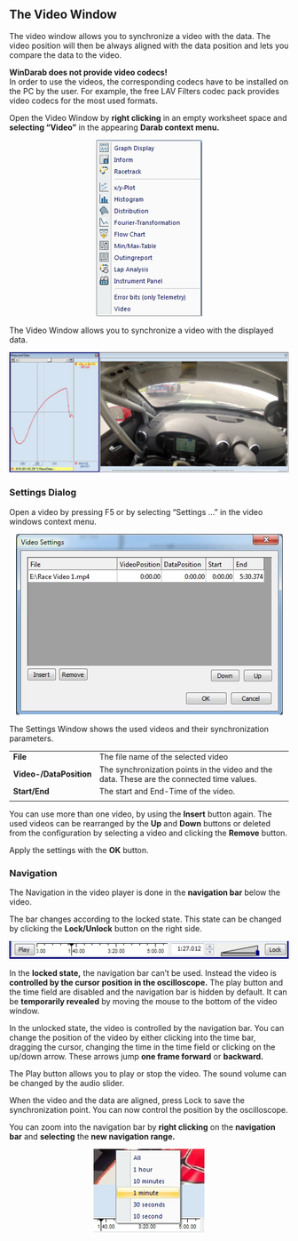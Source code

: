 ## **The Video Window**

The video window allows you to synchronize a video with the data. The video position will then be always aligned with the data position and lets you compare the data to the video.

**WinDarab does not provide video codecs!**  
In order to use the videos, the corresponding codecs have to be installed on the PC by the user. For example, the free LAV Filters codec pack provides video codecs for the most used formats. 

Open the Video Window by **right clicking** in an empty worksheet space and **selecting “Video”** in the appearing **Darab context menu.**

<p align="center">
<img src="images/darab context video.jpg">
</p>

The Video Window allows you to synchronize a video with the displayed data. 

<p align="center">
<img src="images/displayed data.jpg">
</p>

### **Settings Dialog**

Open a video by pressing F5 or by selecting “Settings …” in the video windows context menu.

<p align="center">
<img src="images/settings dialoge.jpg">
</p>

The Settings Window shows the used videos and their synchronization parameters.

|||
|---|---|
|**File**| The file name of the selected video
|**Video-/DataPosition**| The synchronization points in the video and the data. These are the connected time values.
|**Start/End**| The start and End-Time of the video.
|||
You can use more than one video, by using the **Insert** button again. The used videos can be rearranged by the **Up** and **Down** buttons or deleted from the configuration by selecting a video and clicking the **Remove** button. 

Apply the settings with the **OK** button.

### **Navigation**
The Navigation in the video player is done in the **navigation bar** below the video.

The bar changes according to the locked state. This state can be changed by clicking the **Lock/Unlock** button on the right side.

<p align="center">
<img src="images/nav bar.jpg">
</p>

In the **locked state,** the navigation bar can’t be used. Instead the video is **controlled by the cursor position in the oscilloscope.** The play button and the time field are disabled  and the navigation bar is hidden by default. It can be **temporarily revealed** by moving the mouse to the bottom of the video window.

In the unlocked state, the video is controlled by the navigation bar. You can change the position of the video by either clicking into the time bar, dragging the cursor, changing the time in the time field or clicking on the up/down arrow. These arrows jump **one frame forward** or **backward.**

The Play button allows you to play or stop the video. The sound volume can be changed by the audio slider.

When the video and the data are aligned, press Lock to save the synchronization point. You can now control the position by the oscilloscope.

You can zoom into the navigation bar by **right clicking** on the **navigation bar** and **selecting** the **new navigation range.**

<p align="center">
<img src="images/nav time.jpg">
</p>

